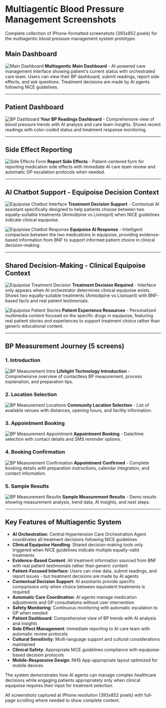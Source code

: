 # Multiagentic Blood Pressure Management Screenshots

Complete collection of iPhone-formatted screenshots (393x852 pixels) for the multiagentic blood pressure management system prototype.

## Main Dashboard

![Main Dashboard](mybp-main-updated-multiagentic.png)
**Multiagentic Main Dashboard** - AI-powered care management interface showing patient's current status with orchestrated care team. Users can view their BP dashboard, submit readings, report side effects, and ask questions. Treatment decisions are made by AI agents following NICE guidelines.

---

## Patient Dashboard

![BP Dashboard](mybp-dashboard.png)
**Your BP Readings Dashboard** - Comprehensive view of blood pressure trends with AI analysis and care team insights. Shows recent readings with color-coded status and treatment response monitoring.

---

## Side Effect Reporting

![Side Effects Form](mybp-side-effects.png)
**Report Side Effects** - Patient-centered form for reporting medication side effects with immediate AI care team review and automatic GP escalation protocols when needed.

---

## AI Chatbot Support - Equipoise Decision Context

![Equipoise Chatbot Interface](shared-decision-equipoise-chatbot.png)
**Treatment Decision Support** - Contextual AI assistant specifically designed to help patients choose between two equally-suitable treatments (Amlodipine vs Lisinopril) when NICE guidelines indicate clinical equipoise.

![Equipoise Chatbot Response](shared-decision-equipoise-chatbot-response.png)
**Equipoise AI Response** - Intelligent comparison between the two medications in equipoise, providing evidence-based information from BNF to support informed patient choice in clinical decision-making.

---

## Shared Decision-Making - Clinical Equipoise Context

![Equipoise Treatment Decision](shared-decision-equipoise-final.png)
**Treatment Decision Required** - Interface only appears when AI orchestrator determines clinical equipoise exists. Shows two equally-suitable treatments (Amlodipine vs Lisinopril) with BNF-based facts and real patient testimonials.

![Equipoise Patient Stories](shared-decision-equipoise-multimedia.png)
**Patient Experience Resources** - Personalized multimedia content focused on the specific drugs in equipoise, featuring real patient stories and experiences to support treatment choice rather than generic educational content.

---

## BP Measurement Journey (5 screens)

### 1. Introduction
![BP Measurement Intro](bp-measurement-intro.png)
**Lifelight Technology Introduction** - Comprehensive overview of contactless BP measurement, process explanation, and preparation tips.

### 2. Location Selection
![BP Measurement Locations](bp-measurement-locations.png)
**Community Location Selection** - List of available venues with distances, opening hours, and facility information.

### 3. Appointment Booking
![BP Measurement Appointment](bp-measurement-appointment.png)
**Appointment Booking** - Date/time selection with contact details and SMS reminder options.

### 4. Booking Confirmation
![BP Measurement Confirmation](bp-measurement-confirmation.png)
**Appointment Confirmed** - Complete booking details with preparation instructions, calendar integration, and contact information.

### 5. Sample Results
![BP Measurement Results](bp-measurement-results.png)
**Sample Measurement Results** - Demo results showing measurement analysis, trend data, AI insights, and next steps.

---

## Key Features of Multiagentic System

- **AI Orchestration**: Central Hypertension Care Orchestration Agent coordinates all treatment decisions following NICE guidelines
- **Clinical Equipoise Handling**: Shared decision-making tools only triggered when NICE guidelines indicate multiple equally-valid treatments
- **Evidence-Based Content**: All treatment information sourced from BNF with real patient testimonials rather than generic content
- **Patient-Focused Interface**: Users can view data, submit readings, and report issues - but treatment decisions are made by AI agents
- **Contextual Decision Support**: AI assistants provide specific comparisons only when choice between equivalent treatments is required
- **Automatic Care Coordination**: AI agents manage medication adjustments and GP consultations without user intervention
- **Safety Monitoring**: Continuous monitoring with automatic escalation to GP when needed
- **Patient Dashboard**: Comprehensive view of BP trends with AI analysis and insights
- **Side Effect Management**: Immediate reporting to AI care team with automatic review protocols
- **Cultural Sensitivity**: Multi-language support and cultural considerations maintained
- **Clinical Safety**: Appropriate NICE guidelines compliance with equipoise-based decision protocols
- **Mobile-Responsive Design**: NHS App-appropriate layout optimized for mobile devices

The system demonstrates how AI agents can manage complex healthcare decisions while engaging patients appropriately only when clinical equipoise requires their input for treatment selection.

All screenshots captured at iPhone resolution (393x852 pixels) with full-page scrolling where needed to show complete content.